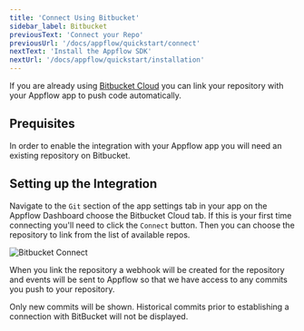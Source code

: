 ```yaml
---
title: 'Connect Using Bitbucket'
sidebar_label: Bitbucket
previousText: 'Connect your Repo'
previousUrl: '/docs/appflow/quickstart/connect'
nextText: 'Install the Appflow SDK'
nextUrl: '/docs/appflow/quickstart/installation'
---
```


If you are already using [Bitbucket Cloud](https://bitbucket.org/)
you can link your repository with your Appflow app to push code automatically.

## Prequisites
In order to enable the integration with your Appflow app you will need an existing repository on
Bitbucket. 

## Setting up the Integration
Navigate to the `Git` section of the app settings tab in your app on the Appflow Dashboard choose the Bitbucket Cloud tab. If this is your first time connecting
you'll need to click the `Connect` button.
Then you can choose the repository to link from the list of available repos.

![Bitbucket Connect](/docs/assets/img/appflow/bitbucket-connect-app.png)

When you link the repository a webhook will be created for the repository
and events will be sent to Appflow so that we have access to any commits you
push to your repository.

Only new commits will be shown. Historical commits prior to establishing a connection with BitBucket will not be displayed.
